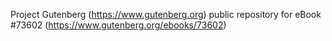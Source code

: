 Project Gutenberg (https://www.gutenberg.org) public repository for eBook #73602 (https://www.gutenberg.org/ebooks/73602)
